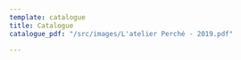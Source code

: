 ```yaml
---
template: catalogue
title: Catalogue
catalogue_pdf: "/src/images/L'atelier Perché - 2019.pdf"

---
```

